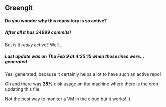 ## Greengit

#### Do you wonder why this repository is so active?

##### After all it has 34999 commits!

But is it *really* active? Well...

##### Last update was on Thu Feb 9 at 4:25:15 when those lines were... generated

Yes, generated, because it certainly helps a lot to have such an active repo!

Oh and there was **28%** disk usage on the machine
where there is the cron updating this file.

Not the best way to monitor a VM in the cloud but it works! :)
